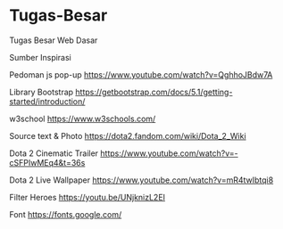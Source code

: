 # Tugas-Besar
Tugas Besar Web Dasar

Sumber Inspirasi

Pedoman js pop-up
https://www.youtube.com/watch?v=QghhoJBdw7A

Library Bootstrap
https://getbootstrap.com/docs/5.1/getting-started/introduction/

w3school
https://www.w3schools.com/

Source text & Photo
https://dota2.fandom.com/wiki/Dota_2_Wiki

Dota 2 Cinematic Trailer
https://www.youtube.com/watch?v=-cSFPIwMEq4&t=36s

Dota 2 Live Wallpaper
https://www.youtube.com/watch?v=mR4twIbtqi8

Filter Heroes
https://youtu.be/UNjknizL2EI

Font
https://fonts.google.com/
